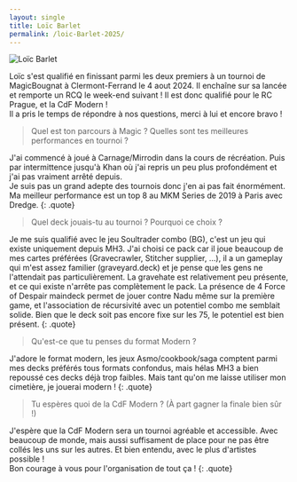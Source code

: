 ```yaml
---
layout: single
title: Loïc Barlet
permalink: /loic-Barlet-2025/
---
```


<p class="text-align-center"><img src="{{ site.url }}{{ site.baseurl }}/assets/images/loic_barlet_photo.jpg" alt="Loïc Barlet" /></p>

Loïc s'est qualifié en finissant parmi les deux premiers à un tournoi de MagicBougnat à Clermont-Ferrand le 4 aout 2024. Il enchaîne sur sa lancée et remporte un RCQ le week-end suivant ! Il est donc qualifié pour le RC Prague, et la CdF Modern !  
Il a pris le temps de répondre à nos questions, merci à lui et encore bravo !

> Quel est ton parcours à Magic ? Quelles sont tes meilleures performances en tournoi ?

J'ai commencé à joué à Carnage/Mirrodin dans la cours de récréation. Puis par intermittence jusqu'à Khan où j'ai repris un peu plus profondément et j'ai pas vraiment arrêté depuis.  
Je suis pas un grand adepte des tournois donc j'en ai pas fait énormément. Ma meilleur performance est un top 8 au MKM Series de 2019 à Paris avec Dredge. 
{: .quote}

> Quel deck jouais-tu au tournoi ? Pourquoi ce choix ?

Je me suis qualifié avec le jeu Soultrader combo (BG), c'est un jeu qui existe uniquement depuis MH3. J'ai choisi ce pack car il joue beaucoup de mes cartes préférées (Gravecrawler, Stitcher supplier, ...), il a un gameplay qui m'est assez familier (graveyard.deck) et je pense que les gens ne l'attendait pas particulièrement. La gravehate est relativement peu présente, et ce qui existe n'arrête pas complètement le pack. La présence de 4 Force of Despair maindeck permet de jouer contre Nadu même sur la première game, et l'association de récursivité avec un potentiel combo me semblait solide. Bien que le deck soit pas encore fixe sur les 75, le potentiel est bien présent.
{: .quote}

> Qu'est-ce que tu penses du format Modern ?

J'adore le format modern, les jeux Asmo/cookbook/saga comptent parmi mes decks préférés tous formats confondus, mais hélas MH3 a bien repoussé ces decks déjà trop faibles. Mais tant qu'on me laisse utiliser mon cimetière, je jouerai modern !
{: .quote}

> Tu espères quoi de la CdF Modern ? (À part gagner la finale bien sûr !)

J'espère que la CdF Modern sera un tournoi agréable et accessible. Avec beaucoup de monde, mais aussi suffisament de place pour ne pas être collés les uns sur les autres. Et bien entendu, avec le plus d'artistes possible !  
Bon courage à vous pour l'organisation de tout ça !
{: .quote}
